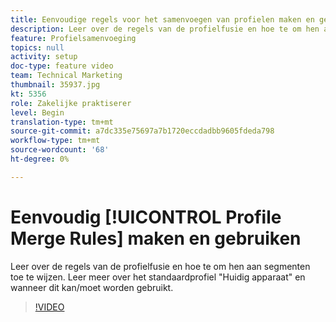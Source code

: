 ```yaml
---
title: Eenvoudige regels voor het samenvoegen van profielen maken en gebruiken
description: Leer over de regels van de profielfusie en hoe te om hen aan segmenten toe te wijzen. Leer meer over het standaardprofiel "Huidig apparaat" en wanneer dit kan/moet worden gebruikt.
feature: Profielsamenvoeging
topics: null
activity: setup
doc-type: feature video
team: Technical Marketing
thumbnail: 35937.jpg
kt: 5356
role: Zakelijke praktiserer
level: Begin
translation-type: tm+mt
source-git-commit: a7dc335e75697a7b1720eccdadbb9605fdeda798
workflow-type: tm+mt
source-wordcount: '68'
ht-degree: 0%

---
```



# Eenvoudig [!UICONTROL Profile Merge Rules] maken en gebruiken

Leer over de regels van de profielfusie en hoe te om hen aan segmenten toe te wijzen. Leer meer over het standaardprofiel &quot;Huidig apparaat&quot; en wanneer dit kan/moet worden gebruikt.

>[!VIDEO](https://video.tv.adobe.com/v/35937/?quality=12&learn=on)
